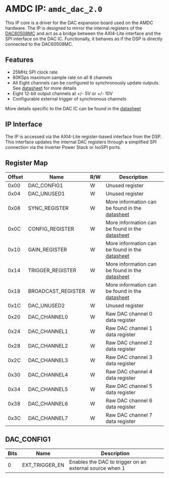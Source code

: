# AMDC IP: `amdc_dac_2.0`

This IP core is a driver for the DAC expansion board used on the AMDC hardware. The IP is designed to mirror the internal registers of the [DAC60508MC]() and act as a bridge between the AXI4-Lite interface and the SPI interface on the DAC IC. Functionally, it behaves as if the DSP is directly connected to the DAC60508MC.

## Features

- 25MHz SPI clock rate
- 80KSps maximum sample rate on all 8 channels
- All Eight channels can be configured to synchronously update outputs. See [datasheet]() for more details
- Eight 12-bit output channels at +/- 5V or +/- 10V
- Configurable external trigger of synchronous channels

More details specific to the DAC IC can be found in the [datasheet]()
    
## IP Interface

The IP is accessed via the AXI4-Lite register-based interface from the DSP. This interface updates the internal DAC registers through a simplified SPI connection via the Inverter Power Stack or IsoSPI ports.

## Register Map

| Offset | Name | R/W | Description |
| -- | -- | -- | -- |
| 0x00 | DAC_CONFIG1 | W | Unused register |
| 0x04 | DAC_UNUSED1 | W | Unused register |
| 0x08 | SYNC_REGISTER | W | More information can be found in the [datasheet]() |
| 0x0C | CONFIG_REGISTER | W | More information can be found in the [datasheet]() |
| 0x10 | GAIN_REGISTER | W | More information can be found in the [datasheet]() |
| 0x14 | TRIGGER_REGISTER | W | More information can be found in the [datasheet]() |
| 0x18 | BROADCAST_REGISTER | W | More information can be found in the [datasheet]() |
| 0x1C | DAC_UNUSED2 | W | Unused register |
| 0x20 | DAC_CHANNEL0 | W | Raw DAC channel 0 data register |
| 0x24 | DAC_CHANNEL1 | W | Raw DAC channel 1 data register |
| 0x28 | DAC_CHANNEL2 | W | Raw DAC channel 2 data register |
| 0x2C | DAC_CHANNEL3 | W | Raw DAC channel 3 data register |
| 0x30 | DAC_CHANNEL4 | W | Raw DAC channel 4 data register |
| 0x34 | DAC_CHANNEL5 | W | Raw DAC channel 5 data register |
| 0x38 | DAC_CHANNEL6 | W | Raw DAC channel 6 data register |
| 0x3C | DAC_CHANNEL7 | W | Raw DAC channel 7 data register |

## DAC_CONFIG1
| Bits | Name | Description |
| -- | -- | -- |
| 0 | EXT_TRIGGER_EN | Enables the DAC to trigger on an external source when 1 |

